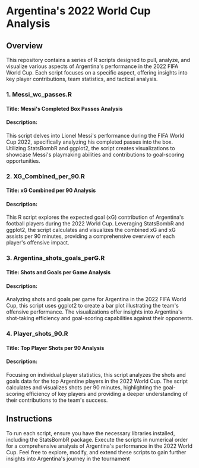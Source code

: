 # Argentina's 2022 World Cup Analysis
## Overview
This repository contains a series of R scripts designed to pull, analyze, and visualize various aspects of Argentina's performance in the 2022 FIFA World Cup. Each script focuses on a specific aspect, offering insights into key player contributions, team statistics, and tactical analysis.

### 1. Messi_wc_passes.R
#### Title: Messi's Completed Box Passes Analysis

#### Description:
This script delves into Lionel Messi's performance during the FIFA World Cup 2022, specifically analyzing his completed passes into the box. Utilizing StatsBombR and ggplot2, the script creates visualizations to showcase Messi's playmaking abilities and contributions to goal-scoring opportunities.

### 2. XG_Combined_per_90.R
#### Title: xG Combined per 90 Analysis

#### Description: 
This R script explores the expected goal (xG) contribution of Argentina's football players during the 2022 World Cup. Leveraging StatsBombR and ggplot2, the script calculates and visualizes the combined xG and xG assists per 90 minutes, providing a comprehensive overview of each player's offensive impact.

### 3. Argentina_shots_goals_perG.R
#### Title: Shots and Goals per Game Analysis

#### Description:
Analyzing shots and goals per game for Argentina in the 2022 FIFA World Cup, this script uses ggplot2 to create a bar plot illustrating the team's offensive performance. The visualizations offer insights into Argentina's shot-taking efficiency and goal-scoring capabilities against their opponents.

### 4. Player_shots_90.R
#### Title: Top Player Shots per 90 Analysis

#### Description: 
Focusing on individual player statistics, this script analyzes the shots and goals data for the top Argentine players in the 2022 World Cup. The script calculates and visualizes shots per 90 minutes, highlighting the goal-scoring efficiency of key players and providing a deeper understanding of their contributions to the team's success.

## Instructions
To run each script, ensure you have the necessary libraries installed, including the StatsBombR package. Execute the scripts in numerical order for a comprehensive analysis of Argentina's performance in the 2022 World Cup. Feel free to explore, modify, and extend these scripts to gain further insights into Argentina's journey in the tournament
